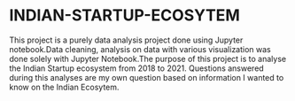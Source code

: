 # INDIAN-STARTUP-ECOSYTEM
This project is a purely data analysis project done using Jupyter notebook.Data cleaning, analysis on data with various visualization was done solely with Jupyter Notebook.The purpose of this project is to analyse the Indian Startup ecosystem from 2018 to 2021. Questions answered during this analyses are my own question based on information I wanted to know on the Indian Ecosytem.
